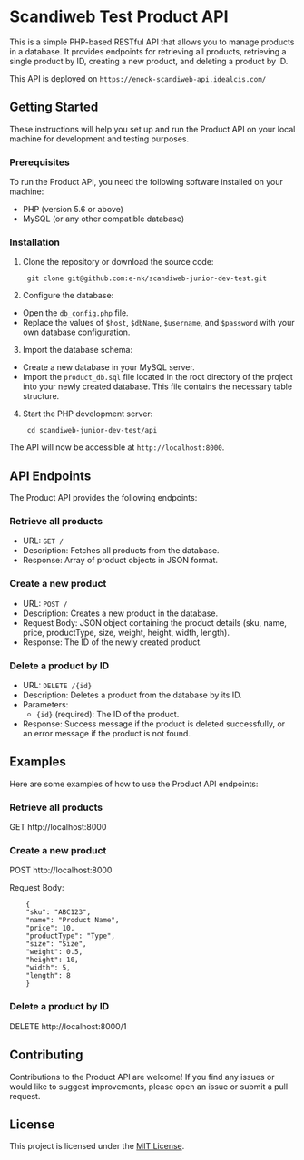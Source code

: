 # Scandiweb Test Product API

This is a simple PHP-based RESTful API that allows you to manage products in a database. It provides endpoints for retrieving all products, retrieving a single product by ID, creating a new product, and deleting a product by ID.

This API is deployed on `https://enock-scandiweb-api.idealcis.com/`

## Getting Started

These instructions will help you set up and run the Product API on your local machine for development and testing purposes. 

### Prerequisites

To run the Product API, you need the following software installed on your machine:

- PHP (version 5.6 or above)
- MySQL (or any other compatible database)

### Installation

1. Clone the repository or download the source code:

        git clone git@github.com:e-nk/scandiweb-junior-dev-test.git


2. Configure the database:

- Open the `db_config.php` file.
- Replace the values of `$host`, `$dbName`, `$username`, and `$password` with your own database configuration.

3. Import the database schema:

- Create a new database in your MySQL server.
- Import the `product_db.sql` file located in the root directory of the project into your newly created database. This file contains the necessary table structure.

4. Start the PHP development server:

        cd scandiweb-junior-dev-test/api


The API will now be accessible at `http://localhost:8000`.

## API Endpoints

The Product API provides the following endpoints:

### Retrieve all products

- URL: `GET /`
- Description: Fetches all products from the database.
- Response: Array of product objects in JSON format.

### Create a new product

- URL: `POST /`
- Description: Creates a new product in the database.
- Request Body: JSON object containing the product details (sku, name, price, productType, size, weight, height, width, length).
- Response: The ID of the newly created product.

### Delete a product by ID

- URL: `DELETE /{id}`
- Description: Deletes a product from the database by its ID.
- Parameters:
  - `{id}` (required): The ID of the product.
- Response: Success message if the product is deleted successfully, or an error message if the product is not found.

## Examples

Here are some examples of how to use the Product API endpoints:

### Retrieve all products

GET http://localhost:8000

### Create a new product

POST http://localhost:8000

Request Body:

        {
        "sku": "ABC123",
        "name": "Product Name",
        "price": 10,
        "productType": "Type",
        "size": "Size",
        "weight": 0.5,
        "height": 10,
        "width": 5,
        "length": 8
        }


### Delete a product by ID

DELETE http://localhost:8000/1



## Contributing

Contributions to the Product API are welcome! If you find any issues or would like to suggest improvements, please open an issue or submit a pull request.

## License

This project is licensed under the [MIT License](LICENSE).







